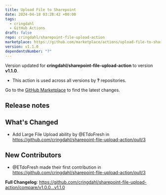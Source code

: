 ```yaml
---
title: Upload File to Sharepoint
date: 2024-04-18 03:28:42 +00:00
tags:
  - cringdahl
  - GitHub Actions
draft: false
repo: cringdahl/sharepoint-file-upload-action
marketplace: https://github.com/marketplace/actions/upload-file-to-sharepoint
version: v1.1.0
dependentsNumber: "?"
---
```



Version updated for **cringdahl/sharepoint-file-upload-action** to version **v1.1.0**.
- This action is used across all versions by **?** repositories.

Go to the [GitHub Marketplace](https://github.com/marketplace/actions/upload-file-to-sharepoint) to find the latest changes.

## Release notes

## What's Changed
* Add Large File Upload ability by @ETdoFresh in https://github.com/cringdahl/sharepoint-file-upload-action/pull/3

## New Contributors
* @ETdoFresh made their first contribution in https://github.com/cringdahl/sharepoint-file-upload-action/pull/3

**Full Changelog**: https://github.com/cringdahl/sharepoint-file-upload-action/compare/v1.0.0...v1.1.0
